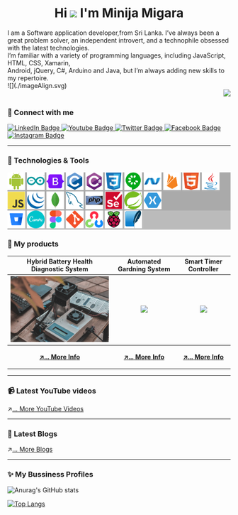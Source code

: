 <div align="center">
      <h1>Hi <img src="https://github.com/TheDudeThatCode/TheDudeThatCode/raw/master/Assets/Hi.gif" width="30px"> I'm Minija Migara</h1> 
</div>
<div>
I am a Software application developer,from Sri Lanka. I’ve always been a  </br>
great problem solver, an independent introvert, and a technophile obsessed with the latest technologies.</br>
I’m familiar with a variety of programming languages, including JavaScript, HTML, CSS, Xamarin,</br> 
Android, jQuery, C#, Arduino and Java, but I’m always adding new skills to my repertoire.
</div>
![](./imageAlign.svg)
<div align=right>
<img src="https://media.giphy.com/media/M9gbBd9nbDrOTu1Mqx/giphy.gif" width="180px" hight="380px">
</div>

### 🔗 Connect with me
<div id="badges" style="padding-Bottom: -500px;">
  <a href="https://www.linkedin.com/in/minijamigara/">
    <img src="https://img.shields.io/badge/LinkedIn-blue?style=for-the-badge&logo=linkedin&logoColor=white" alt="LinkedIn Badge"/>
  </a>
  <a href="your-youtube-URL">
    <img src="https://img.shields.io/badge/YouTube-red?style=for-the-badge&logo=youtube&logoColor=white" alt="Youtube Badge"/>
  </a>
  <a href="your-twitter-URL">
    <img src="https://img.shields.io/badge/Twitter-green?style=for-the-badge&logo=twitter&logoColor=white" alt="Twitter Badge"/>
  </a>
  <a href="your-facebook-URL">
    <img src="https://img.shields.io/badge/Facebook-blue?style=for-the-badge&logo=facebook&logoColor=white" alt="Facebook Badge"/>
  </a>
  <a href="your-instagram-URL">
    <img src="https://img.shields.io/badge/Instagram-yellow?style=for-the-badge&logo=instagram&logoColor=white" alt="Instagram Badge"/>
  </a>
</div>

---

### 🧰 Technologies & Tools
<div class="row">
  <div class="column" style="background-color:#aaa;">
    <img src="https://github.com/devicons/devicon/blob/master/icons/android/android-original.svg" width="40px" hight="40px">
    <img src="https://github.com/devicons/devicon/blob/master/icons/arduino/arduino-original.svg" width="40px" hight="40px">
    <img src="https://github.com/devicons/devicon/blob/master/icons/bootstrap/bootstrap-original.svg" width="40px" hight="40px">
    <img src="https://github.com/devicons/devicon/blob/master/icons/c/c-original.svg" width="40px" hight="40px">
    <img src="https://github.com/devicons/devicon/blob/master/icons/csharp/csharp-original.svg" width="40px" hight="40px">
    <img src="https://github.com/devicons/devicon/blob/master/icons/css3/css3-original.svg" width="40px" hight="40px">
    <img src="https://github.com/devicons/devicon/blob/master/icons/cucumber/cucumber-plain.svg" width="40px" hight="40px">
    <img src="https://github.com/devicons/devicon/blob/master/icons/dot-net/dot-net-original.svg" width="40px" hight="40px">
    <img src="https://github.com/devicons/devicon/blob/master/icons/firebase/firebase-plain.svg" width="40px" hight="40px">
    <img src="https://github.com/devicons/devicon/blob/master/icons/html5/html5-original.svg" width="40px" hight="40px">
    <img src="https://github.com/devicons/devicon/blob/master/icons/java/java-original.svg" width="40px" hight="40px">
    <img src="https://github.com/devicons/devicon/blob/master/icons/javascript/javascript-original.svg" width="40px" hight="40px">
    <img src="https://github.com/devicons/devicon/blob/master/icons/jquery/jquery-original.svg" width="40px" hight="40px">
    <img src="https://github.com/devicons/devicon/blob/master/icons/mongodb/mongodb-original.svg" width="40px" hight="40px">
    <img src="https://github.com/devicons/devicon/blob/master/icons/mysql/mysql-original.svg" width="40px" hight="40px">
    <img src="https://github.com/devicons/devicon/blob/master/icons/php/php-original.svg" width="40px" hight="40px">
    <img src="https://github.com/devicons/devicon/blob/master/icons/selenium/selenium-original.svg" width="40px" hight="40px">
    <img src="https://github.com/devicons/devicon/blob/master/icons/spring/spring-original.svg" width="40px" hight="40px">
    <img src="https://github.com/devicons/devicon/blob/master/icons/xamarin/xamarin-original.svg" width="40px" hight="40px">
  </div>
  <div class="column" style="background-color:#bbb;">
    <img src="https://github.com/devicons/devicon/blob/master/icons/bitbucket/bitbucket-original.svg" width="40px" hight="40px">
    <img src="https://github.com/devicons/devicon/blob/master/icons/canva/canva-original.svg" width="40px" hight="40px">
    <img src="https://github.com/devicons/devicon/blob/master/icons/figma/figma-original.svg" width="40px" hight="40px">
    <img src="https://github.com/devicons/devicon/blob/master/icons/git/git-original.svg" width="40px" hight="40px">
    <img src="https://github.com/devicons/devicon/blob/master/icons/opencv/opencv-original.svg" width="40px" hight="40px">
    <img src="https://github.com/devicons/devicon/blob/master/icons/raspberrypi/raspberrypi-original.svg" width="40px" hight="40px">
    <img src="https://github.com/devicons/devicon/blob/master/icons/sqlite/sqlite-original.svg" width="40px" hight="40px">
  </div>
</div>

### 🌸 My products
<table cellpadding="0" cellspacing="0" border="0">
  <tr>
    <th>Hybrid Battery Health Diagnostic System</th>
    <th>Automated Gardning System</th>
    <th>Smart Timer Controller</th>
  </tr>
  <tr>
    <th><img src="Images/HBHDS.jpeg" width="400px" hight="30px"></th>
    <th><img src="Images/SWS.jpg" width="400px" hight="30px"></th>
    <th><img src="Images/VTC.jpg" width="400px" hight="30px"></th>
  </tr>
  <tr>
    <th><p><a href="">↗️... More Info</a></p></th>
    <th><p><a href="https://www.facebook.com/commerce/products/3575602082463312/">↗️... More Info</a></p></td>
    <th><p><a href="https://www.facebook.com/commerce/products/4817797844958353/">↗️... More Info</a></p></td>
  </tr>
</table>

---
### 📹 Latest YouTube videos

<!-- Youtube-video-List:START-->

<!-- Youtube-video-List:END-->

↗️[... More YouTube Videos](https://www.youtube.com/c/Intellipaat)

---
### 📕 Latest Blogs


<!-- Blogs-List:START-->

<!-- Blogs-List:END-->

↗️[... More Blogs](https://www.youtube.com/c/Intellipaat)

---
### ✨ My Bussiness Profiles

<p><img src="https://github-readme-stats.vercel.app/api?username=minijamigara&amp;show_icons=true&amp;theme=material-palenight&amp;card_width=100px" alt="Anurag&#39;s GitHub stats"></p>

<p><a href="https://github.com/anuraghazra/github-readme-stats"><img src="https://github-readme-stats.vercel.app/api/top-langs/?username=minijamigara&amp;layout=compact&amp;theme=material-palenight" alt="Top Langs"></a></p>


<!--
**minijamigara/minijamigara** is a ✨ _special_ ✨ repository because its `README.md` (this file) appears on your GitHub profile.

Here are some ideas to get you started:

- 🔭 I’m currently working on ...
- 🌱 I’m currently learning ...
- 👯 I’m looking to collaborate on ...
- 🤔 I’m looking for help with ...
- 💬 Ask me about ...
- 📫 How to reach me: ...
- 😄 Pronouns: ...
- ⚡ Fun fact: ...
-->
